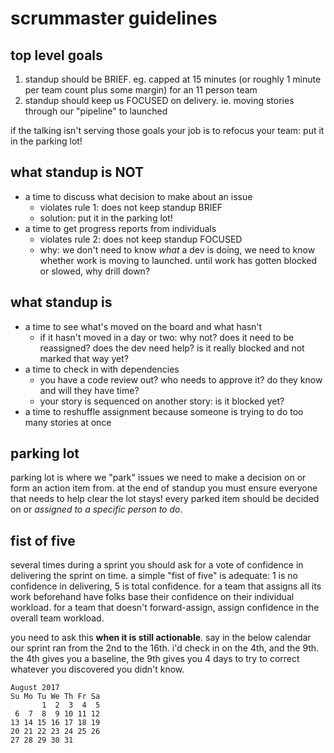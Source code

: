 # scrummaster guidelines

## top level goals

1. standup should be BRIEF. eg. capped at 15 minutes (or roughly 1 minute
   per team count plus some margin) for an 11 person team
2. standup should keep us FOCUSED on delivery. ie. moving stories through
   our "pipeline" to launched

if the talking isn't serving those goals your job is to refocus your team:
put it in the parking lot!

## what standup is NOT

- a time to discuss what decision to make about an issue
  - violates rule 1: does not keep standup BRIEF
  - solution: put it in the parking lot!
- a time to get progress reports from individuals
  - violates rule 2: does not keep standup FOCUSED
  - why: we don't need to know _what_ a dev is doing, we need to know
    whether work is moving to launched. until work has gotten blocked or
    slowed, why drill down?

## what standup is

- a time to see what's moved on the board and what hasn't
  - if it hasn't moved in a day or two: why not? does it need to be
    reassigned? does the dev need help? is it really blocked and not
    marked that way yet?
- a time to check in with dependencies
  - you have a code review out? who needs to approve it? do they know and
    will they have time?
  - your story is sequenced on another story: is it blocked yet?
- a time to reshuffle assignment because someone is trying to do too many
  stories at once

## parking lot

parking lot is where we "park" issues we need to make a decision on or
form an action item from. at the end of standup you must ensure everyone
that needs to help clear the lot stays! every parked item should be
decided on or _assigned to a specific person to do_.

## fist of five

several times during a sprint you should ask for a vote of confidence in
delivering the sprint on time. a simple "fist of five" is adequate: 1 is
no confidence in delivering, 5 is total confidence. for a team that
assigns all its work beforehand have folks base their confidence on their
individual workload. for a team that doesn't forward-assign, assign
confidence in the overall team workload.

you need to ask this **when it is still actionable**. say in the below
calendar our sprint ran from the 2nd to the 16th. i'd check in on the 4th,
and the 9th. the 4th gives you a baseline, the 9th gives you 4 days to try
to correct whatever you discovered you didn't know.

```
August 2017
Su Mo Tu We Th Fr Sa
       1  2  3  4  5
 6  7  8  9 10 11 12
13 14 15 16 17 18 19
20 21 22 23 24 25 26
27 28 29 30 31
```
